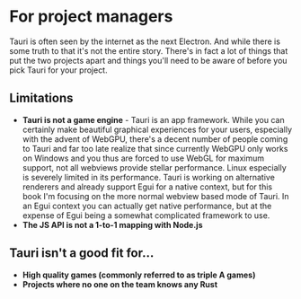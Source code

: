 # For project managers

Tauri is often seen by the internet as the next Electron. And while there is some truth to that it's not the entire story. There's in fact a lot of things that put the two projects apart and things you'll need to be aware of before you pick Tauri for your project.

## Limitations

- **Tauri is not a game engine** - Tauri is an app framework. While you can certainly make beautiful graphical experiences for your users, especially with the advent of WebGPU, there's a decent number of people coming to Tauri and far too late realize that since currently WebGPU only works on Windows and you thus are forced to use WebGL for maximum support, not all webviews provide stellar performance. Linux especially is severely limited in its performance. Tauri is working on alternative renderers and already support Egui for a native context, but for this book I'm focusing on the more normal webview based mode of Tauri. In an Egui context you can actually get native performance, but at the expense of Egui being a somewhat complicated framework to use.
- **The JS API is not a 1-to-1 mapping with Node.js**

## Tauri isn't a good fit for...

- **High quality games (commonly referred to as triple A games)**
- **Projects where no one on the team knows any Rust**
